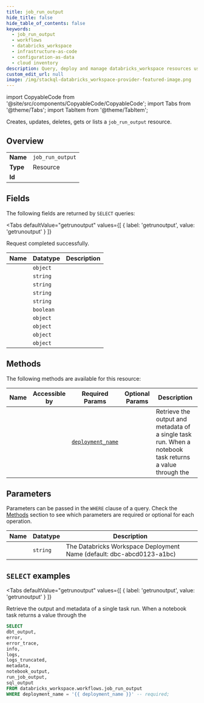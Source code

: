 ```yaml
--- 
title: job_run_output
hide_title: false
hide_table_of_contents: false
keywords:
  - job_run_output
  - workflows
  - databricks_workspace
  - infrastructure-as-code
  - configuration-as-data
  - cloud inventory
description: Query, deploy and manage databricks_workspace resources using SQL
custom_edit_url: null
image: /img/stackql-databricks_workspace-provider-featured-image.png
---
```


import CopyableCode from '@site/src/components/CopyableCode/CopyableCode';
import Tabs from '@theme/Tabs';
import TabItem from '@theme/TabItem';

Creates, updates, deletes, gets or lists a <code>job_run_output</code> resource.

## Overview
<table><tbody>
<tr><td><b>Name</b></td><td><code>job_run_output</code></td></tr>
<tr><td><b>Type</b></td><td>Resource</td></tr>
<tr><td><b>Id</b></td><td><CopyableCode code="databricks_workspace.workflows.job_run_output" /></td></tr>
</tbody></table>

## Fields

The following fields are returned by `SELECT` queries:

<Tabs
    defaultValue="getrunoutput"
    values={[
        { label: 'getrunoutput', value: 'getrunoutput' }
    ]}
>
<TabItem value="getrunoutput">

Request completed successfully.

<table>
<thead>
    <tr>
    <th>Name</th>
    <th>Datatype</th>
    <th>Description</th>
    </tr>
</thead>
<tbody>
<tr>
    <td><CopyableCode code="dbt_output" /></td>
    <td><code>object</code></td>
    <td></td>
</tr>
<tr>
    <td><CopyableCode code="error" /></td>
    <td><code>string</code></td>
    <td></td>
</tr>
<tr>
    <td><CopyableCode code="error_trace" /></td>
    <td><code>string</code></td>
    <td></td>
</tr>
<tr>
    <td><CopyableCode code="info" /></td>
    <td><code>string</code></td>
    <td></td>
</tr>
<tr>
    <td><CopyableCode code="logs" /></td>
    <td><code>string</code></td>
    <td></td>
</tr>
<tr>
    <td><CopyableCode code="logs_truncated" /></td>
    <td><code>boolean</code></td>
    <td></td>
</tr>
<tr>
    <td><CopyableCode code="metadata" /></td>
    <td><code>object</code></td>
    <td></td>
</tr>
<tr>
    <td><CopyableCode code="notebook_output" /></td>
    <td><code>object</code></td>
    <td></td>
</tr>
<tr>
    <td><CopyableCode code="run_job_output" /></td>
    <td><code>object</code></td>
    <td></td>
</tr>
<tr>
    <td><CopyableCode code="sql_output" /></td>
    <td><code>object</code></td>
    <td></td>
</tr>
</tbody>
</table>
</TabItem>
</Tabs>

## Methods

The following methods are available for this resource:

<table>
<thead>
    <tr>
    <th>Name</th>
    <th>Accessible by</th>
    <th>Required Params</th>
    <th>Optional Params</th>
    <th>Description</th>
    </tr>
</thead>
<tbody>
<tr>
    <td><a href="#getrunoutput"><CopyableCode code="getrunoutput" /></a></td>
    <td><CopyableCode code="select" /></td>
    <td><a href="#parameter-deployment_name"><code>deployment_name</code></a></td>
    <td></td>
    <td>Retrieve the output and metadata of a single task run. When a notebook task returns a value through the</td>
</tr>
</tbody>
</table>

## Parameters

Parameters can be passed in the `WHERE` clause of a query. Check the [Methods](#methods) section to see which parameters are required or optional for each operation.

<table>
<thead>
    <tr>
    <th>Name</th>
    <th>Datatype</th>
    <th>Description</th>
    </tr>
</thead>
<tbody>
<tr id="parameter-deployment_name">
    <td><CopyableCode code="deployment_name" /></td>
    <td><code>string</code></td>
    <td>The Databricks Workspace Deployment Name (default: dbc-abcd0123-a1bc)</td>
</tr>
</tbody>
</table>

## `SELECT` examples

<Tabs
    defaultValue="getrunoutput"
    values={[
        { label: 'getrunoutput', value: 'getrunoutput' }
    ]}
>
<TabItem value="getrunoutput">

Retrieve the output and metadata of a single task run. When a notebook task returns a value through the

```sql
SELECT
dbt_output,
error,
error_trace,
info,
logs,
logs_truncated,
metadata,
notebook_output,
run_job_output,
sql_output
FROM databricks_workspace.workflows.job_run_output
WHERE deployment_name = '{{ deployment_name }}' -- required;
```
</TabItem>
</Tabs>
